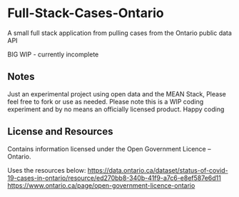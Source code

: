 # Full-Stack-Cases-Ontario
A small full stack application from pulling cases from the Ontario public data API

BIG WIP - currently incomplete

Notes
----
Just an experimental project using open data and the MEAN Stack, Please feel free to fork or use as needed. 
Please note this is a WIP coding experiment and by no means an officially licensed product. 
Happy coding

License and Resources
----
Contains information licensed under the Open Government Licence – Ontario.

Uses the resources below:
https://data.ontario.ca/dataset/status-of-covid-19-cases-in-ontario/resource/ed270bb8-340b-41f9-a7c6-e8ef587e6d11
https://www.ontario.ca/page/open-government-licence-ontario
